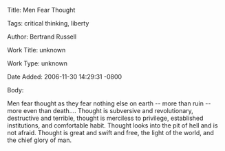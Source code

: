 Title:  Men Fear Thought

Tags:   critical thinking, liberty

Author: Bertrand Russell

Work Title: unknown

Work Type: unknown

Date Added: 2006-11-30 14:29:31 -0800

Body: 

Men fear thought as they fear nothing else on earth -- more than ruin -- more even than death.... Thought is subversive and revolutionary, destructive and terrible, thought is merciless to privilege, established institutions, and comfortable habit. Thought looks into the pit of hell and is not afraid. Thought is great and swift and free, the light of the world, and the chief glory of man.

